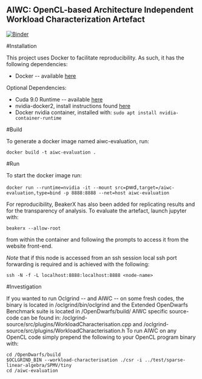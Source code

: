 
AIWC: OpenCL-based Architecture Independent Workload Characterization Artefact
------------------------------------------------------------------------------


[![Binder](https://mybinder.org/badge.svg)](https://mybinder.org/v2/gh/BeauJoh/aiwc-opencl-based-architecture-independent-workload-characterization-artefact/master)

#Installation

This project uses Docker to facilitate reproducibility. As such, it has the following dependencies:

* Docker -- available [here](https://docs.docker.com/install/linux/docker-ce/ubuntu/)

Optional Dependencies:

* Cuda 9.0 Runtime -- available [here](https://developer.nvidia.com/cuda-downloads)
* nvidia-docker2, install instructions found [here](https://github.com/NVIDIA/nvidia-docker)
* Docker nvidia container, installed with: `sudo apt install nvidia-container-runtime`

#Build

To generate a docker image named aiwc-evaluation, run:

`docker build -t aiwc-evaluation .`

#Run

To start the docker image run:

`docker run --runtime=nvidia -it --mount src=`pwd`,target=/aiwc-evaluation,type=bind -p 8888:8888 --net=host aiwc-evaluation`

For reproducibility, BeakerX has also been added for replicating results and for the transparency of analysis.
To evaluate the artefact, launch jupyter with:

`beakerx --allow-root`

from within the container and following the prompts to access it from the website front-end.

*Note* that if this node is accessed from an ssh session local ssh port forwarding is required and is achieved with the following:

`ssh -N -f -L localhost:8888:localhost:8888 <node-name>`

#Investigation

If you wanted to run Oclgrind -- and AIWC -- on some fresh codes, the binary is located in /oclgrind/bin/oclgrind and the Extended OpenDwarfs Benchmark suite is located in /OpenDwarfs/build/
AIWC specific source-code can be found in: /oclgrind-source/src/plugins/WorkloadCharacterisation.cpp and /oclgrind-source/src/plugins/WorkloadCharacterisation.h
To run AIWC on any OpenCL code simply prepend the following to your OpenCL program binary with:

~~~~
cd /OpenDwarfs/build
$OCLGRIND_BIN --workload-characterisation ./csr -i ../test/sparse-linear-algebra/SPMV/tiny
cd /aiwc-evaluation
~~~~

